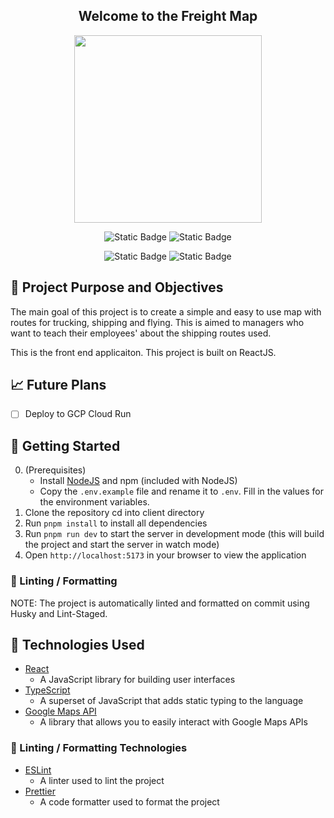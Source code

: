 
<div align="center">

## Welcome to the Freight Map

<img src="demo.gif" width="full" height="300" />

![Static Badge][NodeJS_Badge]
![Static Badge][TypeScript_Badge]

![Static Badge][ESLint_Badge]
![Static Badge][Prettier_Badge]

</div>

## :star2: Project Purpose and Objectives

The main goal of this project is to create a simple and easy to use map with routes for trucking, shipping and flying. This is aimed to managers who want to teach their employees' about the shipping routes used.

This is the front end applicaiton. This project is built on ReactJS.

## :chart_with_upwards_trend: Future Plans

- [ ] Deploy to GCP Cloud Run

## :sunrise: Getting Started

0. (Prerequisites)
   - Install [NodeJS](https://nodejs.org/en/download/) and npm (included with NodeJS)
   - Copy the `.env.example` file and rename it to `.env`. Fill in the values for the environment variables.
1. Clone the repository cd into client directory
2. Run `pnpm install` to install all dependencies
3. Run `pnpm run dev` to start the server in development mode (this will build the project and start the server in watch mode)
4. Open `http://localhost:5173` in your browser to view the application

### :broom: Linting / Formatting

NOTE: The project is automatically linted and formatted on commit using Husky and Lint-Staged.

## :eyes: Technologies Used

- [React](https://reactjs.org/)
  - A JavaScript library for building user interfaces
- [TypeScript](https://www.typescriptlang.org/)
  - A superset of JavaScript that adds static typing to the language
- [Google Maps API]( https://developers.google.com/maps/documentation/javascript/overview)
  - A library that allows you to easily interact with Google Maps APIs

### :broom: Linting / Formatting Technologies

- [ESLint](https://eslint.org/)
  - A linter used to lint the project
- [Prettier](https://prettier.io/)
  - A code formatter used to format the project

[NodeJS_Badge]: https://img.shields.io/badge/node.js-339933?style=for-the-badge&logo=node.js&logoColor=white
[TypeScript_Badge]: https://img.shields.io/badge/typescript-3178C6?style=for-the-badge&logo=typescript&logoColor=white
[ESLint_Badge]: https://img.shields.io/badge/eslint-3A33D1?style=for-the-badge&logo=eslint&logoColor=white
[Prettier_Badge]: https://img.shields.io/badge/prettier-1A2C34?style=for-the-badge&logo=prettier&logoColor=F7BA3E
